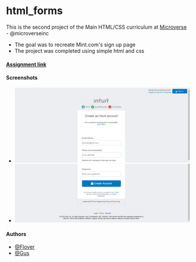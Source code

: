 # html_forms

This is the second project of the Main HTML/CSS curriculum at [Microverse](https://www.microverse.org/) - @microverseinc
* The goal was to recreate Mint.com's sign up page
* The project was completed using simple html and css 

#### [Assignment link](https://www.theodinproject.com/courses/html5-and-css3/lessons/html-forms)

#### Screenshots

* ![alt Not found](assets/screenshots/Screenshot_1.png)
* ![alt Not found](assets/screenshots/Screenshot_2.png)


#### Authors

* [@Flover](https://github.com/flov3rh)
* [@Gus](https://github.com/gustavocesena/)
